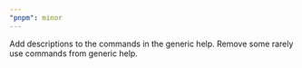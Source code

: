 ```yaml
---
"pnpm": minor
---
```


Add descriptions to the commands in the generic help. Remove some rarely use commands from generic help.
